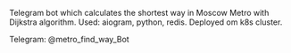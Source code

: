 Telegram bot which calculates the shortest way in Moscow Metro with Dijkstra algorithm. 
Used: aiogram, python, redis.
Deployed om k8s cluster.

Telegram: @metro_find_way_Bot
